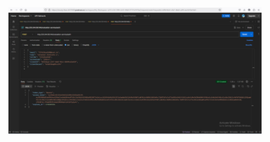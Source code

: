 ![Uploading image.png…](https://github.com/Muhammed3333/727622BAD109/blob/main/Screenshot%202025-04-22%20122348.png)
